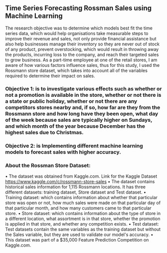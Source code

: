 ## Time Series Forecasting Rossman Sales using Machine Learning

The research objective was to determine which models best fit the time series data, which would help organisations take measurable steps to improve their revenue and sales, not only provide financial assistance but also help businesses manage their inventory so they are never out of stock of any product, prevent overstocking, which would result in throwing away the products, incurring loss to the company, and reach their targeted sales to grow business.
As a part-time employee at one of the retail stores, I am aware of how various factors influence sales, thus for this study, I used the Rossmann store dataset, which takes into account all of the variables required to determine their impact on sales. 

### Objective 1: is to investigate various effects such as whether or not a promotion is available in the store, whether or not there is a state or public holiday, whether or not there are any competitors stores nearby and, if so, how far are they from the Rossmann store and how long have they been open, what day of the week because sales are typically higher on Sundays, and which month of the year because December has the highest sales due to Christmas. 

### Objective 2: is Implementing different machine learning models to forecast sales with higher accuracy.

### About the Rossman Store Dataset:
• The dataset was obtained from Kaggle.com. Link for the Kaggle Dataset https://www.kaggle.com/c/rossmann-store-sales
• The dataset contains historical sales information for 1,115 Rossmann locations. It has three different datasets: training dataset, Store dataset and Test dataset.
• Training dataset: which contains information about whether that particular store was open or not, how much sales were made on that particular day of that particular month, and how many customers came to that particular store.
• Store dataset: which contains information about the type of store in a different location, what assortment is in that store, whether the promotion is applied in that store, and whether any competition exists.
• Test dataset: Test datasets contain the same variables as the training dataset but without the Sales variable, but they are used to validate our model's accuracy. 
• This dataset was part of a $35,000 Feature Prediction Competition on Kaggle.com.

